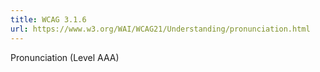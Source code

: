 ```yaml
---
title: WCAG 3.1.6
url: https://www.w3.org/WAI/WCAG21/Understanding/pronunciation.html
---
```

Pronunciation (Level AAA)
